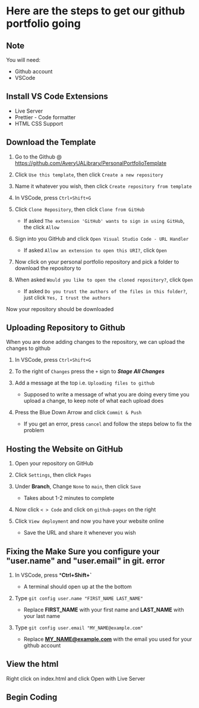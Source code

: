 # Here are the steps to get our github portfolio going

## Note
You will need:
- Github account
- VSCode


## Install VS Code Extensions

- Live Server
- Prettier - Code formatter
- HTML CSS Support

## Download the Template

1. Go to the Github @ https://github.com/AveryUALibrary/PersonalPortfolioTemplate

2. Click ```Use this template```, then click ```Create a new repository```

3. Name it whatever you wish, then click ```Create repository from template```

4. In VSCode, press ```Ctrl+Shift+G```

5. Click ```Clone Repository```, then click ```Clone from GitHub```
    - If asked ```The extension 'GitHub' wants to sign in using GitHub```, the click ```Allow```

6. Sign into you GitHub and click ```Open Visual Studio Code - URL Handler```
    - If asked ```Allow an extension to open this URI?```, click ```Open```

7. Now click on your personal portfolio repository and pick a folder to download the repository to

8. When asked ```Would you like to open the cloned repository?```, click ```Open```
    - If asked ```Do you trust the authors of the files in this folder?```, just click ```Yes, I trust the authors```

Now your repository should be downloaded

## Uploading Repository to Github
When you are done adding changes to the repository, we can upload the changes to github

1. In VSCode, press ```Ctrl+Shift+G```

2. To the right of ```Changes``` press the ```+``` sign to ***Stage All Changes***

3. Add a message at the top i.e. ```Uploading files to github```
    - Supposed to write a message of what you are doing every time you upload a change, to keep note of what each upload does

4. Press the Blue Down Arrow and click ```Commit & Push```
    - If you get an error, press ```cancel``` and follow the steps below to fix the problem


## Hosting the Website on GitHub

1. Open your repository on GitHub

2. Click ```Settings```, then click ```Pages```

3. Under **Branch**, Change ```None``` to ```main```, then click ```Save```
    - Takes about 1-2 minutes to complete

4. Now click ```< > Code``` and click on ```github-pages``` on the right

5. Click ```View deployment``` and now you have your website online
    - Save the URL and share it whenever you wish


## Fixing the **Make Sure you configure your "user.name" and "user.email" in git.** error

1. In VSCode, press ***Ctrl+Shift+`**
    - A terminal should open up at the the bottom

2. Type ```git config user.name "FIRST_NAME LAST_NAME"```
    - Replace **FIRST_NAME** with your first name and **LAST_NAME** with your last name

3. Type ```git config user.email "MY_NAME@example.com"```
    - Replace **MY_NAME@example.com** with the email you used for your github account

## View the html

Right click on index.html and click Open with Live Server

## Begin Coding
